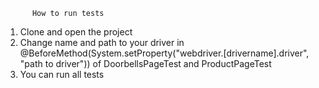           How to run tests
1. Clone and open the project
2. Change name and path to your driver in @BeforeMethod(System.setProperty("webdriver.[drivername].driver", "path to driver")) 
of DoorbellsPageTest and ProductPageTest
3. You can run all tests
